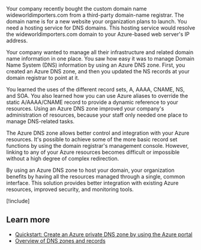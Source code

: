 Your company recently bought the custom domain name wideworldimporters.com from a third-party domain-name registrar. The domain name is for a new website your organization plans to launch. You need a hosting service for DNS domains. This hosting service would resolve the wideworldimporters.com domain to your Azure-based web server's IP address.

Your company wanted to manage all their infrastructure and related domain name information in one place. You saw how easy it was to manage Domain Name System (DNS) information by using an Azure DNS zone. First, you created an Azure DNS zone, and then you updated the NS records at your domain registrar to point at it.

You learned the uses of the different record sets, A, AAAA, CNAME, NS, and SOA. You also learned how you can use Azure aliases to override the static A/AAAA/CNAME record to provide a dynamic reference to your resources. Using an Azure DNS zone improved your company's administration of resources, because your staff only needed one place to manage DNS-related tasks.

The Azure DNS zone allows better control and integration with your Azure resources. It's possible to achieve some of the more basic record set functions by using the domain registrar's management console. However, linking to any of your Azure resources becomes difficult or impossible without a high degree of complex redirection.

By using an Azure DNS zone to host your domain, your organization benefits by having all the resources managed through a single, common interface. This solution provides better integration with existing Azure resources, improved security, and monitoring tools.

<!-- Cleanup sandbox -->
[!include[](../../../includes/azure-sandbox-cleanup.md)]

## Learn more

- [Quickstart: Create an Azure private DNS zone by using the Azure portal](/azure/dns/private-dns-getstarted-portal)
- [Overview of DNS zones and records](/azure/dns/dns-zones-records)
